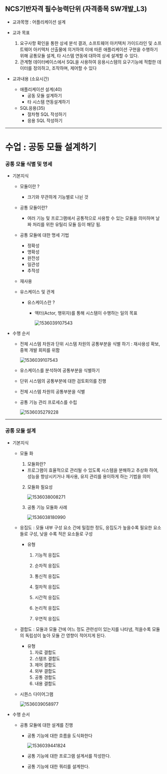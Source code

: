 ##  NCS기반자격 필수능력단위 (자격종목 SW개발_L3)
* 교과목명 : 어플리케이션 설계


* 교과 목표
    1. 요구사항 확인을 통한 상세 분석 결과, 소프트웨어 아키텍처 가이드라인 및 소프트웨어 아키텍처 산출물에 의거하여 이에 따른 애플리케이션 구현을 수행하기 위해 공통모듈 설계, 타 시스템 연동에 대하여 상세 설계할 수 있다.
    2. 관계형 데이터베이스에서 SQL을 사용하여 응용시스템의 요구기능에 적합한 데이터를 정의하고, 조작하며, 제어할 수 있다


* 교과내용 (소요시간)
    - 애플리케이션 설계(40)
      - 공동 모듈 설계하기
      - 타 시스템 연동설계하기
    - SQL응용(35)
      - 절차형 SQL 작성하기
      - 응용 SQL 작성하기

--------

# 수업 : 공동 모듈 설계하기

### 공통 모듈 식별 및 명세
* 기본지식 

    * 모듈이란 ?  

        * 크기와 무관하게 기능별로 나뉜 것

    * 공통 모듈이란?

        * 여러 기능 및 프로그램에서 공통적으로 사용할 수 있는 모듈을 의미하며 날짜 처리를 위한 유틸리 모듈 등이 해당 됨.

    * 공통 모듈에 대한 명세 기법

        * 정확성
        * 명확성
        * 완전성
        * 일관성
        * 추적성

    * 재사용

    * 유스케이스 및 관계

        * 유스케이스란 ?

            * 엑터(Actor, 행위자)를 통해 시스템이 수행하는 일의 목표

                ![1536039107543](https://user-images.githubusercontent.com/24423415/45017444-96516380-b062-11e8-80bd-f0be5778d512.png) 

* 수행 순서

    * 전체 시스템 차원과 단위 시스템 차원의 공통부분을 식별 하기  : 재사용성 확보, 중복 개발 회피를 위함

      ![1536039107543](https://user-images.githubusercontent.com/24423415/45066701-88e7b800-b0fa-11e8-8542-e107688e2bc7.PNG) 

    * 유스케이스를 분석하여 공통부분을 식별하기

    * 단위 시스템의 공통부분에 대한 검토회의를 진행
    * 전체 시스템 차원의 공통부분을 식별
    * 공통 기능 관리 프로세스를 수립

         ![1536035279228](https://user-images.githubusercontent.com/24423415/45017476-a701d980-b062-11e8-8105-e4489642619a.png) 

---

### 공통 모듈 설계

 * 기본지식

    * 모듈 화

      1. 모듈화란?

       * 프로그램이 효율적으로 관리될 수 있도록 시스템을 분해하고 추상화 하여, 성능을 향상시키거나 재사용, 유지 관리를 용이하게 하는 기법을 의미

      2. 모듈화 필요성

         ![1536038008271](https://user-images.githubusercontent.com/24423415/45017498-b7b24f80-b062-11e8-99c5-2ee1be661c15.png)   

      3. 공통 기능 모듈화 사례

         ![1536038180990](https://user-images.githubusercontent.com/24423415/45017543-cb5db600-b062-11e8-8d44-c6a587ac7093.png)  

   * 응집도 :  모듈 내부 구성 요소 간에 밀접한 정도, 응집도가 높을수록 필요한 요소들로 구성, 낮을 수록 적은 요소들로 구성

     * 유형

       1. 기능적 응집도

       2. 순차적 응집도
       3. 통신적 응집도
       4. 절차적 응집도
       5. 시간적 응집도
       6. 논리적 응집도
       7. 우연적 응집도

   * 결합도 : 모듈과 모듈 간에 어느 정도 관련성이 있는지를 나타냄, 적을수록 모듈의 독립성이 높아 모듈 간 영향이 적어지게 된다.

     * 유형
       1. 자료 결합도
       2. 스탬프 결합도
       3. 제어 결합도
       4. 외부 결합도
       5. 공통 경합도
       6. 내용 결합도

   * 시퀀스 다이어그램

     ![1536039058977](https://user-images.githubusercontent.com/24423415/45017559-d44e8780-b062-11e8-8a2c-4e4acabe0835.png) 

* 수행 순서

  * 공통 모듈에 대한 설계를 진행

    * 공통 기능에 대한 흐름을 도식화한다

      ![1536039441824](https://user-images.githubusercontent.com/24423415/45017571-df091c80-b062-11e8-9392-ce51e3e97295.png) 

    * 공통 기능에 대한 프로그램 설계서를 작성한다.
    * 공통 기능에 대한 쿼리를 설계한다.
